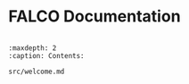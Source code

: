 # FALCO Documentation

```{include} src/welcome.md
```


```{toctree}
:maxdepth: 2
:caption: Contents:

src/welcome.md
```
<!-- src/getting_started
src/examples/basic
src/examples/advanced
src/api -->
<!-- ## Indices and tables

* {ref}`genindex`
* {ref}`modindex`
* {ref}`search` -->
